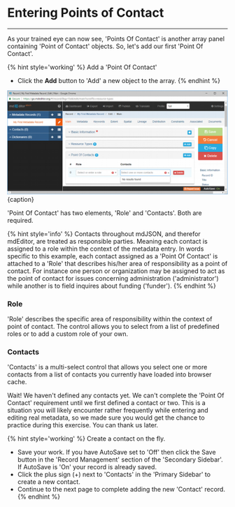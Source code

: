 # Entering Points of Contact 
---

As your trained eye can now see, 'Points Of Contact' is another array panel containing 'Point of Contact' objects.  So, let's add our first 'Point Of Contact'.

{% hint style='working' %}
  Add a 'Point Of Contact'
  * Click the <strong class="btn btn-info btn-xs"> <i class="fa fa-plus"></i> Add</strong> button to 'Add' a new object to the array.
{% endhint %}

![Editing Window - Main - Points of Contact](/assets/get-started/edit-window-main-poc-1.png){caption}

'Point Of Contact' has two elements, 'Role' and 'Contacts'.  Both are required. 

{% hint style='info' %}
  Contacts throughout mdJSON, and therefor mdEditor, are treated as responsible parties.  Meaning each contact is assigned to a role within the context of the metadata entry.  In words specific to this example, each contact assigned as a 'Point Of Contact' is attached to a 'Role' that describes his/her area of responsibility as a point of contact.  For instance one person or organization may be assigned to act as the point of contact for issues concerning administration ('administrator') while another is to field inquires about funding ('funder').
{% endhint %}

### Role <i class="fa fa-asterisk required" title="Required"></i>

'Role' describes the specific area of responsibility within the context of point of contact.  The control allows you to select from a list of predefined roles or to add a custom role of your own.  

### Contacts <i class="fa fa-asterisk required" title="Required"></i>

'Contacts' is a multi-select control that allows you select one or more contacts from a list of contacts you currently have loaded into browser cache. 

Wait!  We haven't defined any contacts yet.  We can't complete the 'Point Of Contact' requirement until we first defined a contact or two.  This is a situation you will likely encounter rather frequently while entering and editing real metadata, so we made sure you would get the chance to practice during this exercise.  You can thank us later. 

{% hint style='working' %}
  Create a contact on the fly.
  * Save your work.  If you have AutoSave set to 'Off' then click the <span class="btn btn-success btn-sm"> <i class="fa fa-floppy-o"></i> Save</span> button in the 'Record Management' section of the 'Secondary Sidebar'.  If AutoSave is 'On' your record is already saved.
  * Click the plus sign (+) next to 'Contacts' in the 'Primary Sidebar' to create a new contact. 
  * Continue to the next page to complete adding the new 'Contact' record.
{% endhint %}
